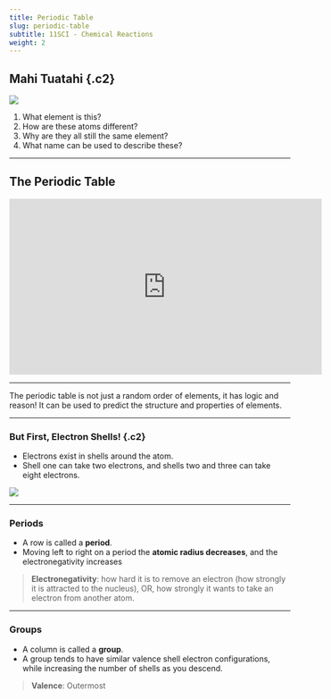 ```yaml
---
title: Periodic Table
slug: periodic-table
subtitle: 11SCI - Chemical Reactions
weight: 2
---
```


## Mahi Tuatahi {.c2}

![](https://external-content.duckduckgo.com/iu/?u=https%3A%2F%2Fdr282zn36sxxg.cloudfront.net%2Fdatastreams%2Ff-d%3Ad18ad19006757c69435854a1cdf5ec6bf3371f57f6f2ab4d7f55bfb1%252BIMAGE%252BIMAGE.1&f=1&nofb=1)

1. What element is this?
2. How are these atoms different?
3. Why are they all still the same element?
4. What name can be used to describe these?

---

## The Periodic Table

<iframe width="560" height="315" src="https://www.youtube.com/embed/fPnwBITSmgU" frameborder="0" allow="accelerometer; autoplay; encrypted-media; gyroscope; picture-in-picture" allowfullscreen></iframe>

---

The periodic table is not just a random order of elements, it has logic and reason! It can be used to predict the structure and properties of elements.

---

### But First, Electron Shells! {.c2}

- Electrons exist in shells around the atom.
- Shell one can take two electrons, and shells two and three can take eight electrons.

![](https://external-content.duckduckgo.com/iu/?u=https%3A%2F%2Fwww.sciencephoto.com%2Fimage%2F729244%2F530wm&f=1&nofb=1)

---

### Periods

- A row is called a __period__.
- Moving left to right on a period the __atomic radius decreases__, and the electronegativity increases

> __Electronegativity__: how hard it is to remove an electron (how strongly it is attracted to the nucleus), OR, how strongly it wants to take an electron from another atom.

---

### Groups

- A column is called a __group__.
- A group tends to have similar valence shell electron configurations, while increasing the number of shells as you descend.

> __Valence__: Outermost
